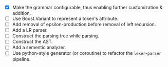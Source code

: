  - [x] Make the grammar configurable, thus enabling further customization & addition.
 - [ ] Use Boost.Variant to represent a token's attribute.
 - [ ] Add removal of epsilon-production before removal of left recursion.
 - [ ] Add a LR parser.
 - [ ] Construct the parsing tree while parsing.
 - [ ] Construct the AST.
 - [ ] Add a sementic analyzer.
 - [ ] Use python-style generator (or coroutine) to refactor the `lexer`-`parser` pipeline. 
